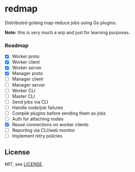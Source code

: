 # redmap

Distributed golang map-reduce jobs using Go plugins.

**Note:** this is very much a wip and just for learning purposes.

### Roadmap

- [x] Worker proto
- [x] Worker client
- [x] Worker server
- [x] Manager proto
- [ ] Manager client
- [ ] Manager server
- [ ] Worker CLI
- [ ] Master CLI
- [ ] Send jobs via CLI
- [ ] Handle node/job failures
- [ ] Compile plugins before sending them as jobs
- [ ] Auth for attaching nodes
- [x] Reuse connections on worker clients
- [ ] Reporting via CLI/web monitor
- [ ] Implement retry policies

## License

MIT, see [LICENSE](/LICENSE).